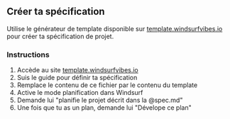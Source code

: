 ## Créer ta spécification

Utilise le générateur de template disponible sur [template.windsurfvibes.io](https://template.windsurfvibes.io/) pour créer ta spécification de projet.

### Instructions
1. Accède au site [template.windsurfvibes.io](https://template.windsurfvibes.io/)
2. Suis le guide pour définir ta spécification
3. Remplace le contenu de ce fichier par le contenu du template
4. Active le mode planification dans Windsurf
5. Demande lui "planifie le projet décrit dans la @spec.md"
6. Une fois que tu as un plan, demande lui "Dévelope ce plan"